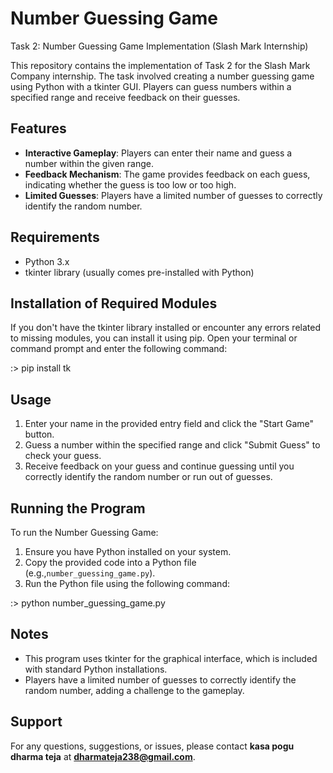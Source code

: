 # **Number Guessing Game**

Task 2: Number Guessing Game Implementation (Slash Mark Internship)

This repository contains the implementation of Task 2 for the Slash Mark Company internship. The task involved creating a number guessing game using Python with a tkinter GUI. Players can guess numbers within a specified range and receive feedback on their guesses.

## **Features**

- **Interactive Gameplay**: Players can enter their name and guess a number within the given range.
- **Feedback Mechanism**: The game provides feedback on each guess, indicating whether the guess is too low or too high.
- **Limited Guesses**: Players have a limited number of guesses to correctly identify the random number.

## **Requirements**

- Python 3.x
- tkinter library (usually comes pre-installed with Python)

## **Installation of Required Modules**

If you don't have the tkinter library installed or encounter any errors related to missing modules, you can install it using pip. Open your terminal or command prompt and enter the following command:

:> pip install tk


## **Usage**

1. Enter your name in the provided entry field and click the "Start Game" button.
2. Guess a number within the specified range and click "Submit Guess" to check your guess.
3. Receive feedback on your guess and continue guessing until you correctly identify the random number or run out of guesses.

## **Running the Program**

To run the Number Guessing Game:

1. Ensure you have Python installed on your system.
2. Copy the provided code into a Python file (e.g.,`number_guessing_game.py`).
3. Run the Python file using the following command:

:> python number_guessing_game.py


## **Notes**

- This program uses tkinter for the graphical interface, which is included with standard Python installations.
- Players have a limited number of guesses to correctly identify the random number, adding a challenge to the gameplay.

## **Support**

For any questions, suggestions, or issues, please contact **kasa pogu dharma teja** at **dharmateja238@gmail.com**.

